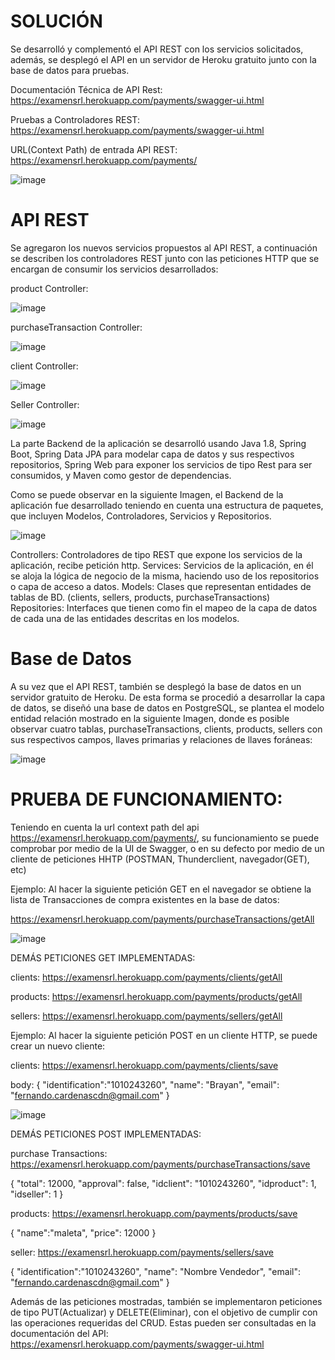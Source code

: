 # SOLUCIÓN

Se desarrolló y complementó el API REST con los servicios solicitados, además, se desplegó el API en un servidor de Heroku gratuito junto con la base de datos para pruebas.

Documentación Técnica de API Rest: https://examensrl.herokuapp.com/payments/swagger-ui.html

Pruebas a Controladores REST: https://examensrl.herokuapp.com/payments/swagger-ui.html

URL(Context Path) de entrada API REST: https://examensrl.herokuapp.com/payments/

![image](https://user-images.githubusercontent.com/78576954/132962908-8213783b-4642-4cec-b01d-6799fbbc15a2.png)


# API REST

Se agregaron los nuevos servicios propuestos al API REST, a continuación se describen los controladores REST junto con las peticiones HTTP que se encargan de consumir los servicios desarrollados:

product Controller:

![image](https://user-images.githubusercontent.com/78576954/132962969-b68bf4de-9df8-405e-aa95-b88d1c0eedc8.png)

purchaseTransaction Controller:

![image](https://user-images.githubusercontent.com/78576954/132962977-ad94f009-193f-465b-b5bc-ccc6aedec740.png)

client Controller:

![image](https://user-images.githubusercontent.com/78576954/132962982-f7d277cd-5203-4325-8fd1-e585c7c195cc.png)

Seller Controller:

![image](https://user-images.githubusercontent.com/78576954/132962993-0f41141f-010a-4538-addd-f64288485bbc.png)


La parte Backend de la aplicación se desarrolló usando Java 1.8, Spring Boot, Spring Data JPA para modelar capa de datos y sus respectivos repositorios, Spring Web para exponer los servicios de tipo Rest para ser consumidos, y Maven como gestor de dependencias.

Como se puede observar en la siguiente Imagen, el Backend de la aplicación fue desarrollado teniendo en cuenta una estructura de paquetes, que incluyen Modelos, Controladores, Servicios y Repositorios.

![image](https://user-images.githubusercontent.com/78576954/132963119-dd31e436-dde6-4ce8-a2a4-91783afc7a2f.png)

Controllers: Controladores de tipo REST que expone los servicios de la aplicación, recibe petición http.
Services: Servicios de la aplicación, en él se aloja la lógica de negocio de la misma, haciendo uso de los repositorios o capa de acceso a datos.
Models: Clases que representan entidades de tablas de BD. (clients, sellers, products, purchaseTransactions)
Repositories: Interfaces que tienen como fin el mapeo de la capa de datos de cada una de las entidades descritas en los modelos.

# Base de Datos

A su vez que el API REST, también se desplegó la base de datos en un servidor gratuito de Heroku. De esta forma se procedió a desarrollar la capa de datos, se diseñó una base de datos en PostgreSQL, se plantea el modelo entidad relación mostrado en la siguiente Imagen, donde es posible observar cuatro tablas, purchaseTransactions, clients, products, sellers con sus respectivos campos, llaves primarias y relaciones de llaves foráneas:

![image](https://user-images.githubusercontent.com/78576954/132962679-d8954962-ee4a-47a9-b59c-c2b669922f9b.png)


# PRUEBA DE FUNCIONAMIENTO:

Teniendo en cuenta la url context path del api https://examensrl.herokuapp.com/payments/, su funcionamiento se puede comprobar por medio de la UI de Swagger, o en su defecto por medio de un cliente de peticiones HHTP (POSTMAN, Thunderclient, navegador(GET), etc)

Ejemplo: Al hacer la siguiente petición GET en el navegador se obtiene la lista de Transacciones de compra existentes en la base de datos:

https://examensrl.herokuapp.com/payments/purchaseTransactions/getAll

![image](https://user-images.githubusercontent.com/78576954/132963736-7d9a799b-03c9-44e7-9f9a-83e9da71dea6.png)


DEMÁS PETICIONES GET IMPLEMENTADAS:

clients:
https://examensrl.herokuapp.com/payments/clients/getAll

products:
https://examensrl.herokuapp.com/payments/products/getAll

sellers: 
https://examensrl.herokuapp.com/payments/sellers/getAll


Ejemplo: Al hacer la siguiente petición POST en un cliente HTTP, se puede crear un nuevo cliente:

clients:
https://examensrl.herokuapp.com/payments/clients/save

body:
{
    "identification":"1010243260",
    "name": "Brayan",
    "email": "fernando.cardenascdn@gmail.com"
}


![image](https://user-images.githubusercontent.com/78576954/132964233-caa8572a-3777-4f1d-a690-baab2e2ab935.png)


DEMÁS PETICIONES POST IMPLEMENTADAS:

purchase Transactions:
https://examensrl.herokuapp.com/payments/purchaseTransactions/save

{
	"total": 12000,
	"approval": false,
	"idclient": "1010243260",
	"idproduct": 1,
	"idseller": 1
}

products:
https://examensrl.herokuapp.com/payments/products/save

{
    "name":"maleta",
	"price": 12000
}

seller:
https://examensrl.herokuapp.com/payments/sellers/save

{
    "identification":"1010243260",
    "name": "Nombre Vendedor",
    "email": "fernando.cardenascdn@gmail.com"
}



Además de las peticiones mostradas, también se implementaron peticiones de tipo PUT(Actualizar) y DELETE(Eliminar), con el objetivo de cumplir con las operaciones requeridas del CRUD. Estas pueden ser consultadas en la documentación del API: https://examensrl.herokuapp.com/payments/swagger-ui.html

